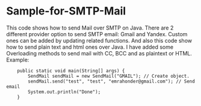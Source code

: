 # Sample-for-SMTP-Mail
This code shows how to send  Mail over SMTP on Java. There are 2 different provider option to send SMTP email: Gmail and Yandex.
Custom ones can be added by updating related functions.
And also this code show how to send plain text and html ones over Java. 
I have added some Overloading methods to send mail with CC, BCC and as plaintext or HTML.
Example: 

```
	public static void main(String[] args) {
		SendMail sendMail = new SendMail("GMAIL"); // Create object.
		sendMail.send("test", "test", "emrahonder@gmail.com"); // Send email
		System.out.println("Done");
	}
```
